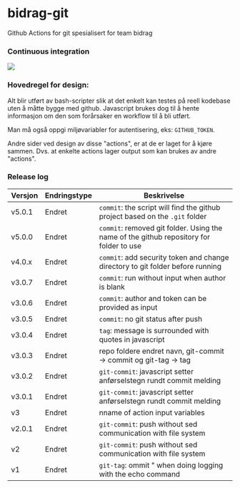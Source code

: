 # bidrag-git
Github Actions for git spesialisert for team bidrag

### Continuous integration
![](https://github.com/navikt/bidrag-git/workflows/build%20actions/badge.svg)

### Hovedregel for design:
Alt blir utført av bash-scripter slik at det enkelt kan testes på reell kodebase uten å måtte bygge med github. Javascript brukes dog til å hente
informasjon om den som forårsaker en workflow til å bli utført.

Man må også oppgi miljøvariabler for autentisering, eks: `GITHUB_TOKEN`.

Andre sider ved design av disse "actions", er at de er laget for å kjøre sammen. Dvs. at enkelte actions lager output som kan brukes av andre "actions". 

### Release log

Versjon | Endringstype | Beskrivelse
--------|--------------|------------
v5.0.1  | Endret       | `commit`: the script will find the github project based on the `.git` folder 
v5.0.0  | Endret       | `commit`: removed git folder. Using the name of the github repository for folder to use 
v4.0.x  | Endret       | `commit`: add security token and change directory to git folder before running
v3.0.7  | Endret       | `commit`: run without input when author is blank
v3.0.6  | Endret       | `commit`: author and token can be provided as input
v3.0.5  | Endret       | `commit`: no git status after push
v3.0.4  | Endret       | `tag`: message is surrounded with quotes in javascript
v3.0.3  | Endret       | repo foldere endret navn, git-commit -> commit og git-tag -> tag
v3.0.2  | Endret       | `git-commit`: javascript setter anførselstegn rundt commit melding
v3.0.1  | Endret       | `git-commit`: javascript setter anførselstegn rundt commit melding
v3      | Endret       | nname of action input variables
v2.0.1  | Endret       | `git-commit`: push without sed communication with file system
v2      | Endret       | `git-commit`: push without sed communication with file system
v1      | Endret       | `git-tag`: ommit " when doing logging with the echo command 
